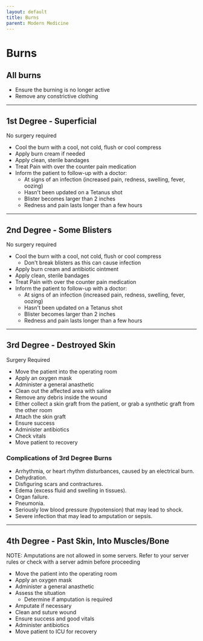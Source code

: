 ```yaml
---
layout: default
title: Burns
parent: Modern Medicine
---
```


# Burns

## All burns
- Ensure the burning is no longer active
- Remove any constrictive clothing

---

## 1st Degree - Superficial
No surgery required

- Cool the burn with a cool, not cold, flush or cool compress
- Apply burn cream if needed
- Apply clean, sterile bandages
- Treat Pain with over the counter pain medication
- Inform the patient to follow-up with a doctor:
  - At signs of an infection (increased pain, redness, swelling, fever, oozing)
  - Hasn't been updated on a Tetanus shot
  - Blister becomes larger than 2 inches
  - Redness and pain lasts longer than a few hours

---

## 2nd Degree - Some Blisters
No surgery required

- Cool the burn with a cool, not cold, flush or cool compress
  - Don't break blisters as this can cause infection
- Apply burn cream and antibiotic ointment
- Apply clean, sterile bandages
- Treat Pain with over the counter pain medication
- Inform the patient to follow-up with a doctor:
  - At signs of an infection (increased pain, redness, swelling, fever, oozing)
  - Hasn't been updated on a Tetanus shot
  - Blister becomes larger than 2 inches
  - Redness and pain lasts longer than a few hours

---

## 3rd Degree - Destroyed Skin
Surgery Required

- Move the patient into the operating room
- Apply an oxygen mask
- Administer a general anasthetic
- Clean out the affected area with saline
- Remove any debris inside the wound
- Either collect a skin graft from the patient, or grab a synthetic graft from the other room
- Attach the skin graft
- Ensure success
- Administer antibiotics
- Check vitals
- Move patient to recovery

### Complications of 3rd Degree Burns

- Arrhythmia, or heart rhythm disturbances, caused by an electrical burn.
- Dehydration.
- Disfiguring scars and contractures.
- Edema (excess fluid and swelling in tissues).
- Organ failure.
- Pneumonia.
- Seriously low blood pressure (hypotension) that may lead to shock.
- Severe infection that may lead to amputation or sepsis.

---

## 4th Degree - Past Skin, Into Muscles/Bone

NOTE: Amputations are not allowed in some servers. Refer to your server rules or check with a server admin before proceeding

- Move the patient into the operating room
- Apply an oxygen mask
- Administer a general anasthetic
- Assess the situation
  - Determine if amputation is required
- Amputate if necessary
- Clean and suture wound
- Ensure success and good vitals
- Administer antibiotics
- Move patient to ICU for recovery
